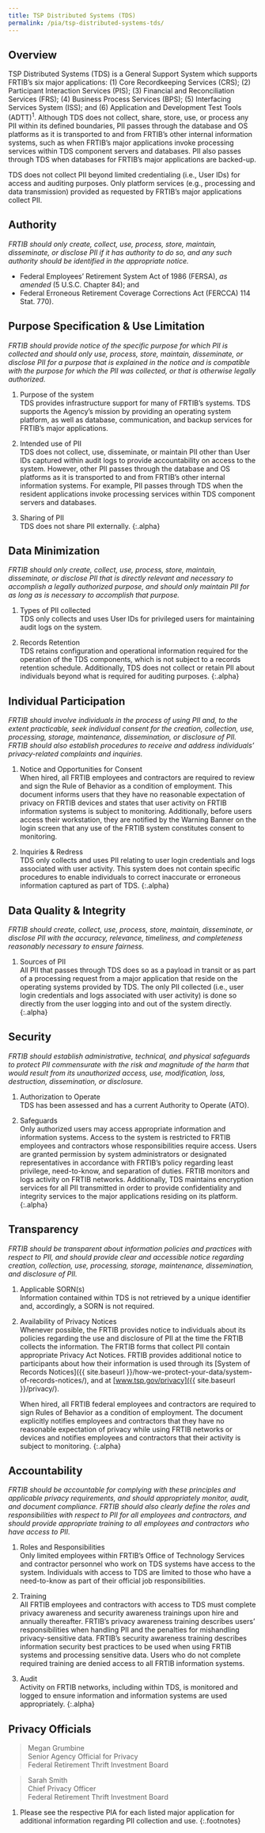 ```yaml
---
title: TSP Distributed Systems (TDS)
permalink: /pia/tsp-distributed-systems-tds/
---
```


## Overview

TSP Distributed Systems (TDS) is a General Support System which supports FRTIB’s six major applications: (1) Core Recordkeeping Services (CRS); (2) Participant Interaction Services (PIS); (3) Financial and Reconciliation Services (FRS); (4) Business Process Services (BPS); (5) Interfacing Services System (ISS); and (6) Application and Development Test Tools (ADTT)<sup>1</sup>. Although TDS does not collect, share, store, use, or process any PII within its defined boundaries, PII passes through the database and OS platforms as it is transported to and from FRTIB’s other internal information systems, such as when FRTIB’s major applications invoke processing services within TDS component servers and databases. PII also passes through TDS when databases for FRTIB’s major applications are backed-up.

TDS does not collect PII beyond limited credentialing (i.e., User IDs) for access and auditing purposes. Only platform services (e.g., processing and data transmission) provided as requested by FRTIB’s major applications collect PII.

## Authority

_FRTIB should only create, collect, use, process, store, maintain, disseminate, or disclose PII if it has authority to do so, and any such authority should be identified in the appropriate notice._

- Federal Employees’ Retirement System Act of 1986 (FERSA), _as amended_ (5 U.S.C. Chapter 84); and
- Federal Erroneous Retirement Coverage Corrections Act (FERCCA) 114 Stat. 770).

## Purpose Specification & Use Limitation

_FRTIB should provide notice of the specific purpose for which PII is collected and should only use, process, store, maintain, disseminate, or disclose PII for a purpose that is explained in the notice and is compatible with the purpose for which the PII was collected, or that is otherwise legally authorized._

1. Purpose of the system   
TDS provides infrastructure support for many of FRTIB’s systems. TDS supports the Agency’s mission by providing an operating system platform, as well as database, communication, and backup services for FRTIB’s major applications.

2. Intended use of PII   
TDS does not collect, use, disseminate, or maintain PII other than User IDs captured within audit logs to provide accountability on access to the system. However, other PII passes through the database and OS platforms as it is transported to and from FRTIB’s other internal information systems. For example, PII passes through TDS when the resident applications invoke processing services within TDS component servers and databases.

3. Sharing of PII   
TDS does not share PII externally.
{:.alpha}  

## Data Minimization

_FRTIB should only create, collect, use, process, store, maintain, disseminate, or disclose PII that is directly relevant and necessary to accomplish a legally authorized purpose, and should only maintain PII for as long as is necessary to accomplish that purpose._

1. Types of PII collected  
TDS only collects and uses User IDs for privileged users for maintaining audit logs on the system.

2. Records Retention   
TDS retains configuration and operational information required for the operation of the TDS components, which is not subject to a records retention schedule. Additionally, TDS does not collect or retain PII about individuals beyond what is required for auditing purposes.
{:.alpha}

## Individual Participation

_FRTIB should involve individuals in the process of using PII and, to the extent practicable, seek individual consent for the creation, collection, use, processing, storage, maintenance, dissemination, or disclosure of PII. FRTIB should also establish procedures to receive and address individuals’ privacy-related complaints and inquiries._

1. Notice and Opportunities for Consent   
When hired, all FRTIB employees and contractors are required to review and sign the Rule of Behavior as a condition of employment. This document informs users that they have no reasonable expectation of privacy on FRTIB devices and states that user activity on FRTIB information systems is subject to monitoring. Additionally, before users access their workstation, they are notified by the Warning Banner on the login screen that any use of the FRTIB system constitutes consent to monitoring.

2. Inquiries & Redress   
TDS only collects and uses PII relating to user login credentials and logs associated with user activity. This system does not contain specific procedures to enable individuals to correct inaccurate or erroneous information captured as part of TDS.
{:.alpha}

## Data Quality & Integrity

_FRTIB should create, collect, use, process, store, maintain, disseminate, or disclose PII with the accuracy, relevance, timeliness, and completeness reasonably necessary to ensure fairness._

1. Sources of PII   
All PII that passes through TDS does so as a payload in transit or as part of a processing request from a major application that reside on the operating systems provided by TDS. The only PII collected (i.e., user login credentials and logs associated with user activity) is done so directly from the user logging into and out of the system directly.
{:.alpha}

## Security

_FRTIB should establish administrative, technical, and physical safeguards to protect PII commensurate with the risk and magnitude of the harm that would result from its unauthorized access, use, modification, loss, destruction, dissemination, or disclosure._

1. Authorization to Operate  
TDS has been assessed and has a current Authority to Operate (ATO).

2. Safeguards  
Only authorized users may access appropriate information and information systems. Access to the system is restricted to FRTIB employees and contractors whose responsibilities require access. Users are granted permission by system administrators or designated representatives in accordance with FRTIB’s policy regarding least privilege, need-to-know, and separation of duties. FRTIB monitors and logs activity on FRTIB networks. Additionally, TDS maintains encryption services for all PII transmitted in order to provide confidentiality and integrity services to the major applications residing on its platform.
{:.alpha}

## Transparency

_FRTIB should be transparent about information policies and practices with respect to PII, and should provide clear and accessible notice regarding creation, collection, use, processing, storage, maintenance, dissemination, and disclosure of PII._

1. Applicable SORN(s)  
Information contained within TDS is not retrieved by a unique identifier and, accordingly, a SORN is not required.

2. Availability of Privacy Notices   
   Whenever possible, the FRTIB provides notice to individuals about its policies regarding the use and disclosure of PII at the time the FRTIB collects the information. The FRTIB forms that collect PII contain appropriate Privacy Act Notices. FRTIB provides additional notice to participants about how their information is used through its [System of Records Notices]({{ site.baseurl }}/how-we-protect-your-data/system-of-records-notices/), and at [www.tsp.gov/privacy]({{ site.baseurl }}/privacy/).

   When hired, all FRTIB federal employees and contractors are required to sign Rules of Behavior as a condition of employment. The document explicitly notifies employees and contractors that they have no reasonable expectation of privacy while using FRTIB networks or devices and notifies employees and contractors that their activity is subject to monitoring.
{:.alpha}

## Accountability

_FRTIB should be accountable for complying with these principles and applicable privacy requirements, and should appropriately monitor, audit, and document compliance. FRTIB should also clearly define the roles and responsibilities with respect to PII for all employees and contractors, and should provide appropriate training to all employees and contractors who have access to PII._

1. Roles and Responsibilities  
Only limited employees within FRTIB’s Office of Technology Services and contractor personnel who work on TDS systems have access to the system.  Individuals with access to TDS are limited to those who have a need-to-know as part of their official job responsibilities.

2. Training  
All FRTIB employees and contractors with access to TDS must complete privacy awareness and security awareness trainings upon hire and annually thereafter. FRTIB’s privacy awareness training describes users’ responsibilities when handling PII and the penalties for mishandling privacy-sensitive data.  FRTIB’s security awareness training describes information security best practices to be used when using FRTIB systems and processing sensitive data. Users who do not complete required training are denied access to all FRTIB information systems.

3. Audit  
Activity on FRTIB networks, including within TDS, is monitored and logged to ensure information and information systems are used appropriately.
{:.alpha}

## Privacy Officials

  > Megan Grumbine  
  > Senior Agency Official for Privacy  
  > Federal Retirement Thrift Investment Board

  > Sarah Smith  
  > Chief Privacy Officer  
  > Federal Retirement Thrift Investment Board

1. Please see the respective PIA for each listed major application for additional information regarding PII collection and use.
{:.footnotes}
